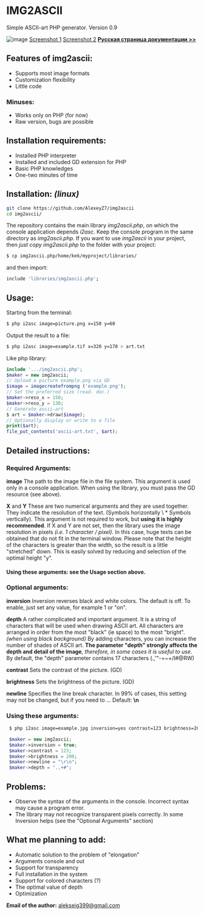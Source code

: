 # IMG2ASCII
Simple ASCII-art PHP generator.
Version 0.9

![image](https://sun9-50.userapi.com/c856032/v856032660/149b6e/Qhsmivjvjuc.jpg)
[Screenshot 1](https://sun9-21.userapi.com/c856032/v856032660/149b78/Ve4wctYXkK8.jpg)    [Screenshot 2](https://sun9-17.userapi.com/c856032/v856032660/149b8a/5LNoG-mqlHk.jpg)
__[Русская страница документации >>](readme.ru.md)__

## Features of img2ascii:
- Supports most image formats
- Customization flexibility
- Little code
### Minuses:
- Works only on PHP (for now)
- Raw version, bugs are possible

## Installation requirements:
- Installed PHP interpreter
- Installed and included GD extension for PHP
- Basic PHP knowledges
- One-two minutes of time

## Installation: _(linux)_
```bash
git clone https://github.com/AlexeyZ7/img2ascii
cd img2ascii/
```
The repository contains the main library *img2ascii.php*, on which the console application depends
*i2asc*. Keep the console program in the same directory as *img2ascii.php*. If you want to use *img2ascii* in your project, then *just copy img2ascii.php* to the folder with your project:
```bash
$ cp img2ascii.php/home/kek/myproject/libraries/
```
and then import:
```bash
include 'libraries/img2ascii.php';
```

## Usage:
Starting from the terminal:
```bash
$ php i2asc image=picture.png x=150 y=60
```
Output the result to a file:
```bash
$ php i2asc image=example.tif x=320 y=170 > art.txt
```
Like php library:
```php
include '.../img2ascii.php';
$maker = new img2ascii;
// Upload a picture example.png via GD
$image = imagecreatefrompng ('example.png');
// Set the preferred size (read. doc.)
$maker->reso_x = 150;
$maker->reso_y = 130;
// Generate ascii-art
$ art = $maker->draw($image);
// Optionally display or write to a file
print($art);
file_put_contents('ascii-art.txt', $art);
```
## Detailed instructions:
### Required Arguments:

**image**
The path to the image file in the file system. This argument is used only in a console application. When using the library, you must pass the GD resource (see above).

**X** and **Y**
These are two numerical arguments and they are used together. They indicate the resolution of the text.
(Symbols horizontally \ * Symbols vertically). This argument is not required to work, but **using it is highly recommended**. If X and Y are not set, then the library uses the image resolution in pixels *(i.e. 1 character / pixel)*. In this case, huge texts can be obtained that do not fit in the terminal window. Please note that the height of the characters is greater than the width, so the result is a little "stretched" down. This is easily solved by reducing and selection of the optimal height "y".
#### Using these arguments: see the Usage section above.

### Optional arguments:
**inversion**
Inversion reverses black and white colors. The default is off. To enable, just set any value, for example 1 or "on".

**depth**
A rather complicated and important argument. It is a string of characters that will be used when drawing ASCII art. All characters are arranged in order from the most "black" (ie space) to the most "bright". *(when using black background)*
By adding characters, you can increase the number of shades of ASCII art. **The parameter "depth" strongly affects the depth and detail of the image**, *therefore, in some cases it is useful to use*.
By default, the "depth" parameter contains 17 characters (.,'\"-=~+/I#@RW)

**contrast**
Sets the contrast of the picture. (GD)

**brightness**
Sets the brightness of the picture. (GD)

**newline**
Specifies the line break character. In 99% of cases, this setting may not be changed, but if you need to ...
Default: **\n**
### Using these arguments:
```bash
 $ php i2asc image=example.jpg inversion=yes contrast=123 brightness=200 newline="\\n" depth="., + #"
```
```php
 $maker = new img2ascii;
 $maker->inversion = true;
 $maker->contrast = 123;
 $maker->brightness = 200;
 $maker->newline = "\r\n";
 $maker->depth = ".,+#";
```

## Problems:
- Observe the syntax of the arguments in the console. Incorrect syntax may
cause a program error.
- The library may not recognize transparent pixels correctly. In some
Inversion helps (see the "Optional Arguments" section)

## What me planning to add:
- Automatic solution to the problem of "elongation"
- Arguments console and out
- Support for transparency
- Full installation in the system
- Support for colored characters (?)
- The optimal value of depth
- Optimization
 
 **Email of the author:** alekseig399@gmail.com
